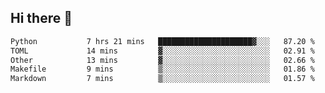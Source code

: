 ## Hi there 👋

<!--
**whirlun/whirlun** is a ✨ _special_ ✨ repository because its `README.md` (this file) appears on your GitHub profile.

Here are some ideas to get you started:

- 🔭 I’m currently working on ...
- 🌱 I’m currently learning ...
- 👯 I’m looking to collaborate on ...
- 🤔 I’m looking for help with ...
- 💬 Ask me about ...
- 📫 How to reach me: ...
- 😄 Pronouns: ...
- ⚡ Fun fact: ...
-->
<!--START_SECTION:waka-->

```txt
Python           7 hrs 21 mins   █████████████████████▓░░░   87.20 %
TOML             14 mins         ▓░░░░░░░░░░░░░░░░░░░░░░░░   02.91 %
Other            13 mins         ▓░░░░░░░░░░░░░░░░░░░░░░░░   02.66 %
Makefile         9 mins          ▒░░░░░░░░░░░░░░░░░░░░░░░░   01.86 %
Markdown         7 mins          ▒░░░░░░░░░░░░░░░░░░░░░░░░   01.57 %
```

<!--END_SECTION:waka-->
